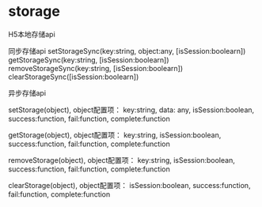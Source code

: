 # storage
H5本地存储api

同步存储api
setStorageSync(key:string, object:any, [isSession:boolearn])
getStorageSync(key:string, [isSession:boolearn])
removeStorageSync(key:string, [isSession:boolearn])
clearStorageSync([isSession:boolearn])

异步存储api

setStorage(object), object配置项：
    key:string, 
    data: any, 
    isSession:boolean, 
    success:function, 
    fail:function, 
    complete:function
    
getStorage(object), object配置项：
    key:string, 
    isSession:boolean, 
    success:function, 
    fail:function, 
    complete:function
    
removeStorage(object), object配置项：
    key:string, 
    isSession:boolean, 
    success:function, 
    fail:function, 
    complete:function

clearStorage(object), object配置项：
    isSession:boolean, 
    success:function, 
    fail:function, 
    complete:function

